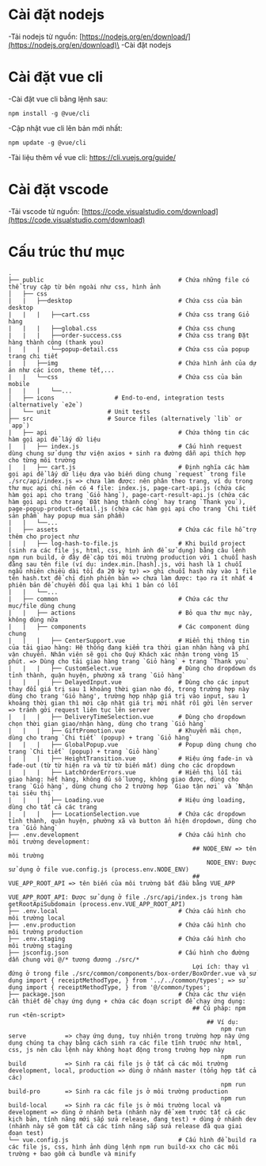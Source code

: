 # Cài đặt nodejs
-Tải nodejs từ nguồn: [https://nodejs.org/en/download/](https://nodejs.org/en/download)\
-Cài đặt nodejs
# Cài đặt vue cli
-Cài đặt vue cli bằng lệnh sau:
```
npm install -g @vue/cli
```
-Cập nhật vue cli lên bản mới nhất:
```
npm update -g @vue/cli
```
-Tài liệu thêm về vue cli: https://cli.vuejs.org/guide/
# Cài đặt vscode
-Tải vscode từ nguồn: [https://code.visualstudio.com/download](https://code.visualstudio.com/download)
# Cấu trúc thư mục
    .
    ├── public                                      # Chứa những file có thể truy cập từ bên ngoài như css, hình ảnh
    │   ├── css                   
    |   |   ├──desktop                              # Chứa css của bản desktop
    |   |   |   ├──cart.css                         # Chứa css trang Giỏ hàng
    |   |   |   ├──global.css                       # Chứa css chung
    |   |   |   ├──order-success.css                # Chứa css trang Đặt hàng thành công (thank you)
    |   |   |   └──popup-detail.css                 # Chứa css của popup trang chi tiết
    |   |   ├──img                                  # Chứa hình ảnh của dự án như các icon, theme tết,...
    |   |   └──css                                  # Chứa css của bản mobile
    |   |   |   └──...
    │   ├── icons                 # End-to-end, integration tests (alternatively `e2e`)
    │   └── unit                # Unit tests
    ├── src                     # Source files (alternatively `lib` or `app`)
    |   ├── api                                     # Chứa thông tin các hàm gọi api để lấy dữ liệu
    |   |   ├── index.js                            # Cấu hình request dùng chung sử dụng thư viện axios + sinh ra đường dẫn api thích hợp cho từng môi trường
    |   |   ├── cart.js                             # Định nghĩa các hàm gọi api để lấy dữ liệu dựa vào biến dùng chung `request` trong file ./src/api/index.js => chưa làm được: nên phân theo trang, ví dụ trong thư mục api chỉ nên có 4 file: index.js, page-cart-api.js (chứa các hàm gọi api cho trang `Giỏ hàng`), page-cart-result-api.js (chứa các hàm gọi api cho trang `Đặt hàng thành công` hay trang `Thank you`), page-popup-product-detail.js (chứa các hàm gọi api cho trang `Chi tiết sản phẩm` hay popup mua sản phẩm)
    |   |   └──...
    |   ├── assets                                  # Chứa các file hỗ trợ thêm cho project như
    |   |   ├── log-hash-to-file.js                 # Khi build project (sinh ra các file js, html, css, hình ảnh để sử dụng) bằng câu lệnh npm run build, ở đây đề cập tới môi trường production với 1 chuỗi hash đằng sau tên file (ví dụ: index.min.[hash].js, với hash là 1 chuỗi ngẫu nhiên chiều dài tối đa 20 ký tự) => ghi chuỗi hash này vào 1 file tên hash.txt để chỉ định phiên bản => chưa làm được: tạo ra ít nhất 4 phiên bản để chuyển đổi qua lại khi 1 bản có lỗi
    |   |   └──...
    |   ├── common                                  # Chứa các thư mục/file dùng chung
    |   |   ├── actions                             # Bỏ qua thư mục này, không dùng nữa
    |   |   ├── components                          # Các component dùng chung
    |   |   |   ├── CenterSupport.vue               # Hiển thị thông tin của tải giao hàng: Hệ thống đang kiểm tra thời gian nhận hàng và phí vận chuyển. Nhân viên sẽ gọi cho Quý Khách xác nhận trong vòng 15 phút. => Dùng cho tải giao hàng trang `Giỏ hàng` + trang `Thank you`
    |   |   |   ├── CustomSelect.vue                # Dùng cho dropdown ds tỉnh thành, quận huyện, phường xã trang `Giỏ hàng`
    |   |   |   ├── DelayedInput.vue                # Dùng cho các input thay đổi giá trị sau 1 khoảng thời gian nào đó, trong trường hợp này dùng cho trang 'Giỏ hàng', trường hợp nhập giá trị vào input, sau 1 khoảng thời gian thì mới cập nhật giá trị mới nhất rồi gởi lên server => tránh gởi request liên tục lên server
    |   |   |   ├── DeliveryTimeSelection.vue       # Dùng cho dropdown chọn thời gian giao/nhận hàng, dùng cho trang `Giỏ hàng`
    |   |   |   ├── GiftPromotion.vue               # Khuyến mãi chọn, dùng cho trang `Chi tiết` (popup) + trang `Giỏ hàng`
    |   |   |   ├── GlobalPopup.vue                 # Popup dùng chung cho trang `Chi tiết` (popup) + trang `Giỏ hàng`
    |   |   |   ├── HeightTransition.vue            # Hiệu ứng fade-in và fade-out (từ từ hiện ra và từ từ biến mất) dùng cho các dropdown
    |   |   |   ├── LatchOrderErrors.vue            # Hiển thị lỗi tải giao hàng: hết hàng, không đủ số lượng, không giao được, dùng cho trang `Giỏ hàng`, dùng chung cho 2 trường hợp `Giao tận nơi` và `Nhận tại siêu thị`
    |   |   |   ├── Loading.vue                     # Hiệu ứng loading, dùng cho tất cả các trang
    |   |   |   ├── LocationSelection.vue           # Chứa các dropdown tỉnh thành, quận huyện, phường xã và button ẩn hiện dropdown, dùng cho tra `Giỏ hàng`
    ├── .env.development                            # Chứa cấu hình cho môi trường development:
                                                        ## NODE_ENV => tên môi trường
                                                            NODE_ENV: Được sử dụng ở file vue.config.js (process.env.NODE_ENV)
                                                        ## VUE_APP_ROOT_API => tên biến của môi trường bắt đầu bằng VUE_APP
                                                            VUE_APP_ROOT_API: Được sử dụng ở file ./src/api/index.js trong hàm getRootApiSubdomain (process.env.VUE_APP_ROOT_API)
    ├── .env.local                                  # Chứa cấu hình cho môi trường local
    ├── .env.production                             # Chứa cấu hình cho môi trường production
    ├── .env.staging                                # Chứa cấu hình cho môi trường staging
    ├── jsconfig.json                               # Cấu hình cho đường dẫn chung với @/* tương đương ./src/*
                                                        Lợi ích: thay vì đứng ở trong file ./src/common/components/box-order/BoxOrder.vue và sử dụng import { receiptMethodType, } from '../../common/types'; => sử dụng import { receiptMethodType, } from '@/common/types';
    ├── package.json                                # Chứa các thư viện cần thiết để chạy ứng dụng + chứa các đoạn script để chạy ứng dụng:
                                                        ## Cú pháp: npm run <tên-script>
                                                            ## Ví dụ:
                                                                npm run serve           => chạy ứng dụng, tuy nhiên trong trường hợp này ứng dụng chúng ta chạy bằng cách sinh ra các file tĩnh trước như html, css, js nên câu lệnh này không hoạt động trong trường hợp này
                                                                npm run build           => Sinh ra cái file js ở tất cả các môi trường development, local, production => dùng ở nhánh master (tổng hợp tất cả các)
                                                                npm run build-pro       => Sinh ra các file js ở môi trường production
                                                                npm run build-local     => Sinh ra các file js ở môi trường local và development => dùng ở nhánh beta (nhánh này để xem trước tất cả các kịch bản, tính năng mới sắp sửa release, đang test) + dùng ở nhánh dev (nhánh này sẽ gom tất cả các tính năng sắp sửa release đã qua giai đoạn test)
    └── vue.config.js                               # Cấu hình để build ra các file js, css, hình ảnh dùng lệnh npm run build-xx cho các môi trường + bao gồm cả bundle và minify
    
